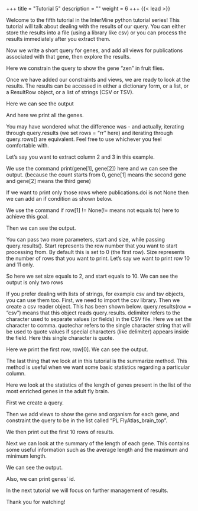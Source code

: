 +++
title = "Tutorial 5"
description = ""
weight = 6
+++
{{< lead >}}
<br/>


Welcome to the fifth tutorial in the InterMine python tutorial series! This tutorial will talk about dealing with the results of our query. You can either store the results into a file (using a library like csv) or you can process the results immediately after you extract them.

Now we write a short query for genes, and add all views for publications associated with that gene, then explore the results.

Here we constrain the query to show the gene “zen” in fruit flies.

Once we have added our constraints and views, we are ready to look at the results. The results can be accessed in either a dictionary form, or a list, or a ResultRow object, or a list of strings (CSV or TSV).

Here we can see the output

And here we print all the genes.

You may have wondered what the difference was - and actually, iterating through query.results (we set rows = “rr” here) and iterating through query.rows() are equivalent. Feel free to use whichever you feel comfortable with.

Let’s say you want to extract column 2 and 3 in this example.

We use the command print(gene[1], gene[2]) here and we can see the output.
(because the count starts from 0, gene[1] means the second gene and gene[2] means the third gene)

If we want to print only those rows where publications.doi is not None then we can add an if condition as shown below.

We use the command if row[1] != None(!= means not equals to) here to achieve this goal.

Then we can see the output.

You can pass two more parameters, start and size, while passing query.results(). Start represents the row number that you want to start processing from. By default this is set to 0 (the first row). Size represents the number of rows that you want to print. Let’s say we want to print row 10 and 11 only.

So here we set size equals to 2, and start equals to 10. We can see the output is only two rows

If you prefer dealing with lists of strings, for example csv and tsv objects, you can use them too. First, we need to import the csv library. Then we create a csv reader object. This has been shown below. query.results(row = “csv”) means that this object reads query.results.
delimiter refers to the character used to separate values (or fields) in the CSV file. Here we set the character to comma. quotechar refers to the single character string that will be used to quote values if special characters (like delimiter) appears inside the field. Here this single character is quote.

Here we print the first row, row[0]. We can see the output.

The last thing that we look at in this tutorial is the summarize method. This method is useful when we want some basic statistics regarding a particular column. 

Here we look at the statistics of the length of genes present in the list of the most enriched genes in the adult fly brain.

First we create a query.

Then we add views to show the gene and organism for each gene, and constraint the query to be in the list called “PL FlyAtlas_brain_top”.

We then print out the first 10 rows of results.

Next we can look at the summary of the length of each gene. This contains some useful information such as the average length and the maximum and minimum length.

We can see the output.

Also, we can print genes’ id.

In the next tutorial we will focus on further management of results.

Thank you for watching!
